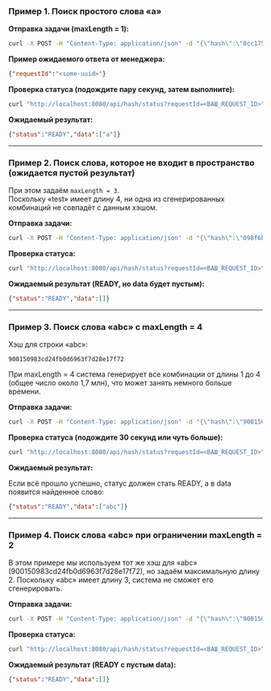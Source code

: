 ### Пример 1. Поиск простого слова «a»

**Отправка задачи (maxLength = 1):**

```cmd
curl -X POST -H "Content-Type: application/json" -d "{\"hash\":\"0cc175b9c0f1b6a831c399e269772661\", \"maxLength\":1}" http://localhost:8080/api/hash/crack
```

**Пример ожидаемого ответа от менеджера:**

```json
{"requestId":"<some-uuid>"}
```

**Проверка статуса (подождите пару секунд, затем выполните):**

```cmd
curl "http://localhost:8080/api/hash/status?requestId=<ВАШ_REQUEST_ID>"
```

**Ожидаемый результат:**

```json
{"status":"READY","data":["a"]}
```

---

### Пример 2. Поиск слова, которое не входит в пространство (ожидается пустой результат)

При этом задаём `maxLength = 3`.  
Поскольку «test» имеет длину 4, ни одна из сгенерированных комбинаций не совпадёт с данным хэшом.

**Отправка задачи:**

```cmd
curl -X POST -H "Content-Type: application/json" -d "{\"hash\":\"098f6bcd4621d373cade4e832627b4f6\", \"maxLength\":3}" http://localhost:8080/api/hash/crack
```

**Проверка статуса:**

```cmd
curl "http://localhost:8080/api/hash/status?requestId=<ВАШ_REQUEST_ID>"
```

**Ожидаемый результат (READY, но data будет пустым):**

```json
{"status":"READY","data":[]}
```

---

### Пример 3. Поиск слова «abc» с maxLength = 4

Хэш для строки «abc»:
```
900150983cd24fb0d6963f7d28e17f72
```
При maxLength = 4 система генерирует все комбинации от длины 1 до 4 (общее число около 1,7 млн), что может занять немного больше времени.

**Отправка задачи:**

```cmd
curl -X POST -H "Content-Type: application/json" -d "{\"hash\":\"900150983cd24fb0d6963f7d28e17f72\", \"maxLength\":4}" http://localhost:8080/api/hash/crack
```

**Проверка статуса (подождите 30 секунд или чуть больше):**

```cmd
curl "http://localhost:8080/api/hash/status?requestId=<ВАШ_REQUEST_ID>"
```

**Ожидаемый результат:**

Если всё прошло успешно, статус должен стать READY, а в data появится найденное слово:

```json
{"status":"READY","data":["abc"]}
```

---

### Пример 4. Поиск слова «abc» при ограничении maxLength = 2

В этом примере мы используем тот же хэш для «abc» (900150983cd24fb0d6963f7d28e17f72), но задаём максимальную длину 2. Поскольку «abc» имеет длину 3, система не сможет его сгенерировать.

**Отправка задачи:**

```cmd
curl -X POST -H "Content-Type: application/json" -d "{\"hash\":\"900150983cd24fb0d6963f7d28e17f72\", \"maxLength\":2}" http://localhost:8080/api/hash/crack
```

**Проверка статуса:**

```cmd
curl "http://localhost:8080/api/hash/status?requestId=<ВАШ_REQUEST_ID>"
```

**Ожидаемый результат (READY с пустым data):**

```json
{"status":"READY","data":[]}
```